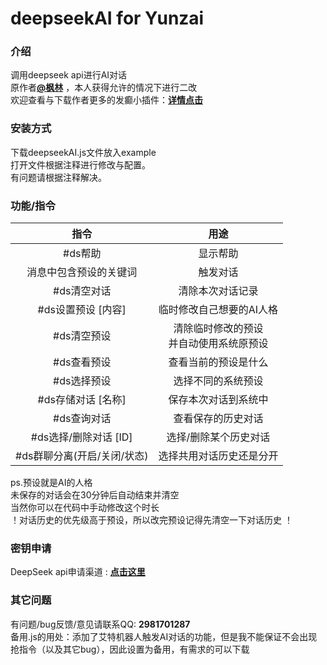 # deepseekAI for Yunzai

### 介绍
调用deepseek api进行AI对话  
原作者[**@枫林**](https://gitee.com/fenglinit)  ，本人获得允许的情况下进行二改  
欢迎查看与下载作者更多的发癫小插件：[**详情点击**](https://github.com/Atri0828a/Yunzai-plugins-by-mo)

### 安装方式

下载deepseekAI.js文件放入example  
打开文件根据注释进行修改与配置。  
有问题请根据注释解决。

### 功能/指令

| 指令 | 用途 |
|:-------:|:-------:|
| #ds帮助 | 显示帮助 | 
| 消息中包含预设的关键词 | 触发对话 | 
| #ds清空对话 | 清除本次对话记录 |
| #ds设置预设 [内容] | 临时修改自己想要的AI人格 |
| #ds清空预设 | 清除临时修改的预设<br>并自动使用系统原预设 |
| #ds查看预设 | 查看当前的预设是什么 |
| #ds选择预设 | 选择不同的系统预设 |
| #ds存储对话 [名称] | 保存本次对话到系统中 |
| #ds查询对话 | 查看保存的历史对话 |
| #ds选择/删除对话 [ID] | 选择/删除某个历史对话 |
| #ds群聊分离(开启/关闭/状态) | 选择共用对话历史还是分开 |

ps.预设就是AI的人格  
未保存的对话会在30分钟后自动结束并清空  
当然你可以在代码中手动修改这个时长  
！对话历史的优先级高于预设，所以改完预设记得先清空一下对话历史 ！

### 密钥申请

DeepSeek api申请渠道 : [**点击这里**](https://platform.deepseek.com/)

### 其它问题

有问题/bug反馈/意见请联系QQ: **2981701287**  
备用.js的用处：添加了艾特机器人触发AI对话的功能，但是我不能保证不会出现抢指令（以及其它bug），因此设置为备用，有需求的可以下载
